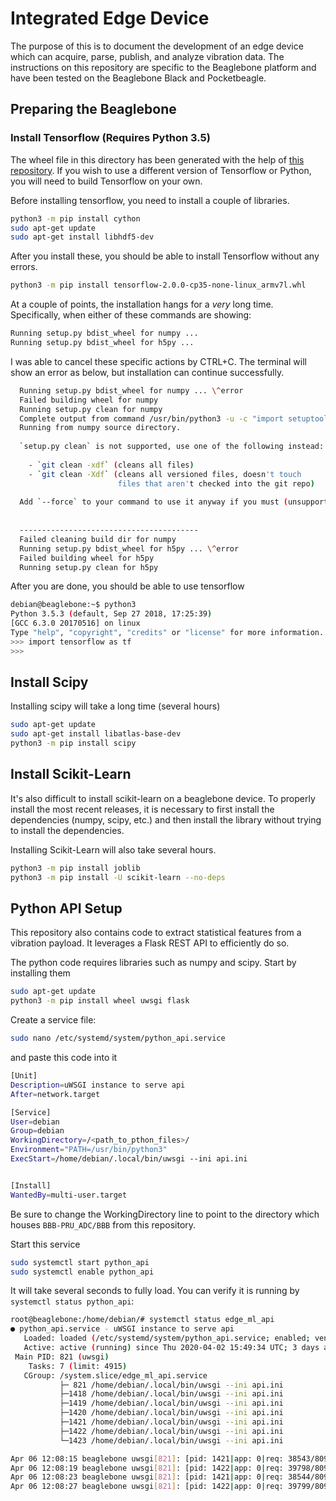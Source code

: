 # Integrated Edge Device

The purpose of this is to document the development of an edge device which can acquire, parse, publish, and analyze vibration data. The instructions on this repository are specific to the Beaglebone platform and have been tested on the Beaglebone Black and Pocketbeagle.

## Preparing the Beaglebone


### Install Tensorflow (Requires Python 3.5)

The wheel file in this directory has been generated with the help of [this repository](https://github.com/lhelontra/tensorflow-on-arm). If you wish to use a different version of Tensorflow or Python, you will need to build Tensorflow on your own.

Before installing tensorflow, you need to install a couple of libraries.

```bash
python3 -m pip install cython
sudo apt-get update
sudo apt-get install libhdf5-dev
```

After you install these, you should be able to install Tensorflow without any errors. 

```bash
python3 -m pip install tensorflow-2.0.0-cp35-none-linux_armv7l.whl
```

At a couple of points, the installation hangs for a _very_ long time. Specifically, when either of these commands are showing:

```bash
Running setup.py bdist_wheel for numpy ...
Running setup.py bdist_wheel for h5py ...
```

I was able to cancel these specific actions by CTRL+C. The terminal will show an error as below, but installation can continue successfully.

```bash
  Running setup.py bdist_wheel for numpy ... \^error
  Failed building wheel for numpy
  Running setup.py clean for numpy
  Complete output from command /usr/bin/python3 -u -c "import setuptools, tokenize;__file__='/tmp/pip-build-8cbq0qnv/numpy/setup.py';f=getattr(tokenize, 'open', open)(__file__);code=f.read().replace('\r\n', '\n');f.close();exec(compile(code, __file__, 'exec'))" clean --all:
  Running from numpy source directory.
  
  `setup.py clean` is not supported, use one of the following instead:
  
    - `git clean -xdf` (cleans all files)
    - `git clean -Xdf` (cleans all versioned files, doesn't touch
                        files that aren't checked into the git repo)
  
  Add `--force` to your command to use it anyway if you must (unsupported).
  
  
  ----------------------------------------
  Failed cleaning build dir for numpy
  Running setup.py bdist_wheel for h5py ... \^error
  Failed building wheel for h5py
  Running setup.py clean for h5py
```

After you are done, you should be able to use tensorflow

```bash
debian@beaglebone:~$ python3
Python 3.5.3 (default, Sep 27 2018, 17:25:39) 
[GCC 6.3.0 20170516] on linux
Type "help", "copyright", "credits" or "license" for more information.
>>> import tensorflow as tf
>>> 
```

## Install Scipy

Installing scipy will take a long time (several hours)

```bash
sudo apt-get update
sudo apt-get install libatlas-base-dev
python3 -m pip install scipy
```

## Install Scikit-Learn

It's also difficult to install scikit-learn on a beaglebone device. To properly install the most recent releases, it is necessary to first install the dependencies (numpy, scipy, etc.) and then install the library without trying to install the dependencies. 

Installing Scikit-Learn will also take several hours.


```bash
python3 -m pip install joblib
python3 -m pip install -U scikit-learn --no-deps
```


## Python API Setup

This repository also contains code to extract statistical features from a vibration payload. It leverages a Flask REST API to efficiently do so. 

The python code requires libraries such as numpy and scipy. Start by installing them

```bash
sudo apt-get update
python3 -m pip install wheel uwsgi flask
```

Create a service file:

```bash
sudo nano /etc/systemd/system/python_api.service
```

and paste this code into it

```bash
[Unit]
Description=uWSGI instance to serve api
After=network.target

[Service]
User=debian
Group=debian
WorkingDirectory=/<path_to_pthon_files>/
Environment="PATH=/usr/bin/python3"
ExecStart=/home/debian/.local/bin/uwsgi --ini api.ini


[Install]
WantedBy=multi-user.target

```

Be sure to change the WorkingDirectory line to point to the directory which houses ```BBB-PRU_ADC/BBB``` from this repository.

Start this service

```bash
sudo systemctl start python_api
sudo systemctl enable python_api
```

It will take several seconds to fully load. You can verify it is running by ```systemctl status python_api```:

```bash
root@beaglebone:/home/debian/# systemctl status edge_ml_api
● python_api.service - uWSGI instance to serve api
   Loaded: loaded (/etc/systemd/system/python_api.service; enabled; vendor pres
   Active: active (running) since Thu 2020-04-02 15:49:34 UTC; 3 days ago
 Main PID: 821 (uwsgi)
    Tasks: 7 (limit: 4915)
   CGroup: /system.slice/edge_ml_api.service
           ├─ 821 /home/debian/.local/bin/uwsgi --ini api.ini
           ├─1418 /home/debian/.local/bin/uwsgi --ini api.ini
           ├─1419 /home/debian/.local/bin/uwsgi --ini api.ini
           ├─1420 /home/debian/.local/bin/uwsgi --ini api.ini
           ├─1421 /home/debian/.local/bin/uwsgi --ini api.ini
           ├─1422 /home/debian/.local/bin/uwsgi --ini api.ini
           └─1423 /home/debian/.local/bin/uwsgi --ini api.ini

Apr 06 12:08:15 beaglebone uwsgi[821]: [pid: 1421|app: 0|req: 38543/80926] 127.0
Apr 06 12:08:19 beaglebone uwsgi[821]: [pid: 1422|app: 0|req: 39798/80927] 127.0
Apr 06 12:08:23 beaglebone uwsgi[821]: [pid: 1421|app: 0|req: 38544/80928] 127.0
Apr 06 12:08:27 beaglebone uwsgi[821]: [pid: 1422|app: 0|req: 39799/80929] 127.0
```
